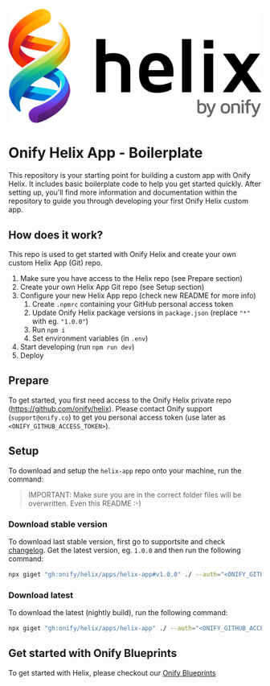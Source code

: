 ![Helix Logo](helix-logo.png)

# Onify Helix App - Boilerplate

This repository is your starting point for building a custom app with Onify Helix. It includes basic boilerplate code to help you get started quickly. After setting up, you'll find more information and documentation within the repository to guide you through developing your first Onify Helix custom app.

## How does it work?

This repo is used to get started with Onify Helix and create your own custom Helix App (Git) repo.

1. Make sure you have access to the Helix repo (see Prepare section)
2. Create your own Helix App Git repo (see Setup section)
3. Configure your new Helix App repo (check new README for more info)
   1. Create `.npmrc` containing your GitHub personal access token
   2. Update Onify Helix package versions in `package.json` (replace `"*"` with eg. `"1.0.0"`)
   3. Run `npm i`
   4. Set environment variables (in `.env`)
4. Start developing (run `npm run dev`)
5. Deploy
 
## Prepare

To get started, you first need access to the Onify Helix private repo (https://github.com/onify/helix). Please contact Onify support (`support@onify.co`) to get you personal access token (use later as `<ONIFY_GITHUB_ACCESS_TOKEN>`).

## Setup 

To download and setup the `helix-app` repo onto your machine, run the command:

> IMPORTANT: Make sure you are in the correct folder files will be overwritten. Even this README :-)

### Download stable version

To download last stable version, first go to supportsite and check [changelog](https://support.onify.co/changelog). Get the latest version, eg. `1.0.0` and then run the following command:

```bash
npx giget "gh:onify/helix/apps/helix-app#v1.0.0" ./ --auth="<ONIFY_GITHUB_ACCESS_TOKEN>" --force --verbose
```

### Download latest

To download the latest (nightly build), run the following command:

```bash
npx giget "gh:onify/helix/apps/helix-app" ./ --auth="<ONIFY_GITHUB_ACCESS_TOKEN>" --force --verbose
```

## Get started with Onify Blueprints

To get started with Helix, please checkout our [Onify Blueprints](https://github.com/search?q=topic%3Aonify-blueprints+topic%3Ahelix+&type=repositories)
